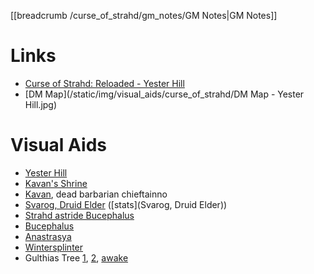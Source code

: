 [[breadcrumb /curse_of_strahd/gm_notes/GM Notes|GM Notes]]

<script type="module">
    import { init_links } from "/js/common/visual_aid_backend.js";
    init_links();
</script>

# Links
* [Curse of Strahd: Reloaded - Yester Hill](https://docs.google.com/document/d/1sJPhBg_f-osj9k092wQwZ6PBA401dUATyvHrvH8oIVA/view)
* [DM Map](/static/img/visual_aids/curse_of_strahd/DM Map - Yester Hill.jpg)

# Visual Aids

* [Yester Hill](^curse_of_strahd/yester_hill.mp4)
* [Kavan's Shrine](^curse_of_strahd/kavans_shrine.jpg)
* [Kavan](^curse_of_strahd/kavan.jpg), dead barbarian chieftainno
* [Svarog, Druid Elder](^curse_of_strahd/svarog.png) ([stats](Svarog, Druid Elder))
* [Strahd astride Bucephalus](^curse_of_strahd/strahd_5.jpg)
* [Bucephalus](^curse_of_strahd/bucephalus.jpg)
* [Anastrasya](^curse_of_strahd/Anastrasya.jpg)
* [Wintersplinter](^curse_of_strahd/wintersplinter.jpg)
* Gulthias Tree [1](^curse_of_strahd/gulthias_tree.jpg), [2](^curse_of_strahd/gulthias_tree_2.jpg), [awake](^curse_of_strahd/gulthias_tree_3.jpg)

